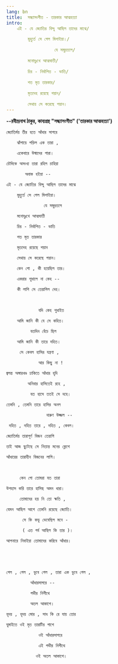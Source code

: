 ```yaml
---
lang: bn
title:  সন্ধ্যাসংগীত - তারকার আত্মহত্যা
intro:
    এই - যে জ্যোতির বিন্দু আছিল তাদের মাঝে/

        মুহুর্তে সে গেল মিশাইয়া।/

                  যে সমূদ্রতলে/

        মনোদুঃখে আত্মঘাতী/

        চির - নির্বাপিত - ভাতি/

        শত মৃত তারকার/

        মৃতদেহ রয়েছে শয়ান/

        সেথায় সে করেছে পয়ান।
---
```


**--রবীন্দ্রনাথ ঠাকুর, কাব্যগ্রন্থ "সন্ধ্যাসংগীত" ('তারকার আত্মহত্যা')**

    জ্যোতির্ময় তীর হতে আঁধার সাগরে

        ঝাঁপায়ে পড়িল এক তারা ,

        একেবারে উন্মাদের পারা।

    চৌদিকে অসংখ্য তারা রহিল চাহিয়া

           অবাক হইয়া --

    এই - যে জ্যোতির বিন্দু আছিল তাদের মাঝে

        মুহুর্তে সে গেল মিশাইয়া।

                  যে সমূদ্রতলে

        মনোদুঃখে আত্মঘাতী

        চির - নির্বাপিত - ভাতি

        শত মৃত তারকার

        মৃতদেহ রয়েছে শয়ান

        সেথায় সে করেছে পয়ান।

        কেন গো , কী হয়েছিল তার।

        একরার শুধালে না কেহ --

        কী লাগি সে তেয়াগিল দেহ।

   

                যদি কেহ শুধাইত

        আমি জানি কী যে সে কহিত।

             যতদিন বেঁচে ছিল

        আমি জানি কী তারে দহিত।

         সে কেবল হাসির যন্ত্রণা ,  

                আর কিছু না !

    জ্বলন্ত অঙ্গারখণ্ড ঢাকিতে আঁধার হৃদি

            অনিবার হাসিতেই রহে ,

             যত হাসে ততই সে দহে।

    তেমনি , তেমনি তারে হাসির অনল

                   দারুণ উজ্জল --

     দহিত , দহিত তারে , দহিত , কেবল।

    জ্যোতির্ময় তারাপূর্ণ বিজন তেয়াগি  

    তাই আজ ছুটেছে সে নিতান্ত মনের ক্লেশে

    আঁধারের তারাহীন বিজনের লাগি।

 

         কেন গো তোমরা যত তারা

    উপহাস করি তারে হাসিছ অমন ধারা।

         তোমাদের হয় নি তো ক্ষতি ,

    যেমন আছিল আগে তেমনি রয়েছে জ্যোতি।

          সে কি কভু ভেবেছিল মনে -

          ( এত গর্ব আছিল কি তার )।

    আপনারে নিবাইয়া তোমাদের করিবে আঁধার।

 

 

    গেল , গেল , ডুবে গেল , তারা এক ডুবে গেল ,

             আঁধারসাগরে --

             গভীর নিশীথে

             অতল আকাশে।

    হৃদয় , হৃদয় মোর , সাধ কি রে যায় তোর

    ঘুমাইতে ওই মৃত তারাটির পাশে

                ওই আঁধারসাগরে

                এই গভীর নিশীথে

               ওই অতল আকাশে।
